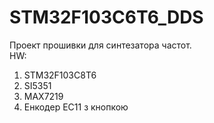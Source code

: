 # STM32F103C6T6_DDS
Проект прошивки для синтезатора частот.  
HW:  
1) STM32F103C8T6  
2) SI5351  
3) MAX7219     
4) Енкодер EC11 з кнопкою  